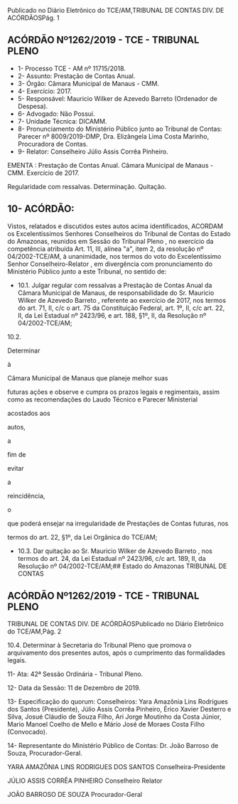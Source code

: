 Publicado  no  Diário  Eletrônico do TCE/AM,TRIBUNAL DE CONTAS DIV. DE ACÓRDÃOSPág. 1

## ACÓRDÃO Nº1262/2019 - TCE - TRIBUNAL PLENO

- 1- Processo TCE - AM nº 11715/2018.
- 2- Assunto: Prestação de Contas Anual.
- 3- Órgão: Câmara Municipal de Manaus - CMM.
- 4- Exercício: 2017.
- 5- Responsável: Mauricio Wilker de Azevedo Barreto (Ordenador de Despesa).
- 6- Advogado: Não Possui.
- 7- Unidade Técnica: DICAMM.
- 8- Pronunciamento  do  Ministério  Público  junto  ao  Tribunal  de  Contas: Parecer  nº 8009/2019-DMP, Dra. Elizângela Lima Costa Marinho, Procuradora de Contas.
- 9- Relator: Conselheiro Júlio Assis Corrêa Pinheiro.

EMENTA : Prestação  de  Contas  Anual. Câmara Municipal de Manaus - CMM. Exercício de 2017.

Regularidade com ressalvas. Determinação. Quitação.

## 10-  ACÓRDÃO:

Vistos, relatados e discutidos estes autos acima identificados, ACORDAM os Excelentíssimos Senhores Conselheiros do Tribunal de Contas do Estado do Amazonas, reunidos em Sessão do Tribunal Pleno , no exercício da competência atribuída Art. 11, III, alínea "a", item 2, da resolução nº 04/2002-TCE/AM, à unanimidade, nos termos do voto do Excelentíssimo Senhor Conselheiro-Relator , em divergência com pronunciamento do Ministério Público junto a este Tribunal, no sentido de:

- 10.1. Julgar  regular  com  ressalvas a  Prestação  de  Contas  Anual  da Câmara  Municipal  de  Manaus,  de  responsabilidade do Sr.  Mauricio Wilker  de  Azevedo  Barreto , referente ao  exercício de  2017, nos termos do art. 71, II, c/c o art. 75 da Constituição Federal, art. 1º, II, c/c art. 22, II, da Lei Estadual nº 2423/96, e art. 188, §1º, II, da Resolução nº 04/2002-TCE/AM;

10.2.

Determinar

à

Câmara Municipal de Manaus que planeje melhor suas

futuras  ações  e observe e  cumpra os  prazos  legais  e  regimentais, assim como as recomendações do Laudo Técnico e Parecer Ministerial

acostados aos

autos,

a

fim de

evitar

a

reincidência,

o

que poderá ensejar na irregularidade de Prestações de Contas futuras, nos

termos do art. 22, §1º, da Lei Orgânica do TCE/AM;

- 10.3. Dar quitação ao Sr. Mauricio Wilker de Azevedo Barreto , nos termos do art. 24, da Lei Estadual nº 2423/96, c/c art. 189, II, da Resolução nº 04/2002-TCE/AM;## Estado do Amazonas TRIBUNAL DE CONTAS

## ACÓRDÃO Nº1262/2019 - TCE - TRIBUNAL PLENO

TRIBUNAL DE CONTAS DIV. DE ACÓRDÃOSPublicado  no  Diário  Eletrônico do TCE/AM,Pág. 2

10.4. Determinar à Secretaria do Tribunal Pleno que promova o arquivamento dos presentes autos, após o cumprimento das formalidades legais.

11-  Ata: 42ª Sessão Ordinária - Tribunal Pleno.

12-  Data da Sessão: 11 de Dezembro de 2019.

13-  Especificação  do  quorum: Conselheiros: Yara  Amazônia  Lins  Rodrigues  dos Santos (Presidente), Júlio Assis Corrêa Pinheiro, Érico Xavier Desterro e Silva, Josué Cláudio de Souza Filho, Ari Jorge Moutinho da Costa Júnior, Mario Manoel Coelho de Mello e Mário José de Moraes Costa Filho (Convocado).

14-  Representante  do  Ministério  Público  de  Contas: Dr. João  Barroso  de  Souza, Procurador-Geral.

YARA AMAZÔNIA LINS RODRIGUES DOS SANTOS Conselheira-Presidente

JÚLIO ASSIS CORRÊA PINHEIRO Conselheiro Relator

JOÃO BARROSO DE SOUZA Procurador-Geral